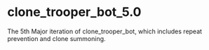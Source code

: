# clone_trooper_bot_5.0
The 5th Major iteration of clone_trooper_bot, which includes repeat prevention and clone summoning.
